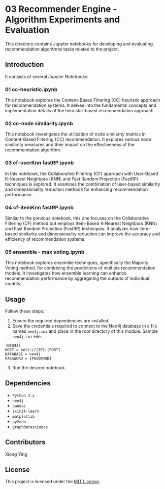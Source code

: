 
# 03 Recommender Engine - Algorithm Experiments and Evaluation
This directory contains Jupyter notebooks for developing and evaluating recommendation algorithms tasks related to the project.

## Introduction

It consists of several Jupyter Notebooks:

### 01 cc-heuristic.ipynb

This notebook explores the Content-Based Filtering (CC) heuristic approach for recommendation systems. It delves into the fundamental concepts and implementation details of the heuristic-based recommendation approach.

### 02 cc-node similarity.ipynb

This notebook investigates the utilization of node similarity metrics in Content-Based Filtering (CC) recommendation. It explores various node similarity measures and their impact on the effectiveness of the recommendation algorithm.

### 03 cf-userKnn fastRP.ipynb

In this notebook, the Collaborative Filtering (CF) approach with User-Based K-Nearest Neighbors (KNN) and Fast Random Projection (FastRP) techniques is explored. It examines the combination of user-based similarity and dimensionality reduction methods for enhancing recommendation performance.

### 04 cf-itemKnn fastRP.ipynb

Similar to the previous notebook, this one focuses on the Collaborative Filtering (CF) method but employs Item-Based K-Nearest Neighbors (KNN) and Fast Random Projection (FastRP) techniques. It analyzes how item-based similarity and dimensionality reduction can improve the accuracy and efficiency of recommendation systems.

### 05 ensemble - max voting.ipynb

This notebook explores ensemble techniques, specifically the Majority Voting method, for combining the predictions of multiple recommendation models. It investigates how ensemble learning can enhance recommendation performance by aggregating the outputs of individual models.

## Usage

Follow these steps:

1. Ensure the required dependencies are installed.
2. Save the credentials required to connect to the Neo4j database in a file named `neo4j.ini` and place in the root directory of this module. 
Sample `neo4j.ini` File:
```
[NEO4J]
HOST = bolt://[IP]:[PORT]
DATABASE = neo4j
PASSWORD = [PASSWORD]
```
3. Run the desired notebook.

## Dependencies

- `Python 3.x`
- `neo4j`
- `pandas`
- `scikit-learn`
- `matplotlib`
- `py2neo`
- `graphdatascience`

## Contributors

Xiong Ying

## License

This project is licensed under the [MIT License](LICENSE).